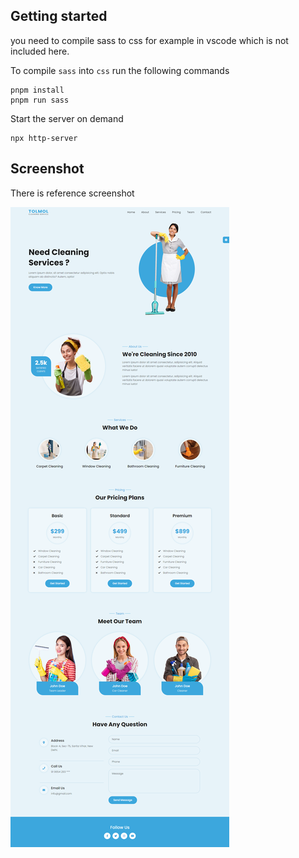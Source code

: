 ## Getting started

you need to compile sass to css for example in vscode which is not included here.

To compile `sass` into `css` run the following commands

```shell
pnpm install
pnpm run sass
```

Start the server on demand

```shell
npx http-server
```

## Screenshot

There is reference screenshot

!["reference home page"](reference/screenshot.png)
